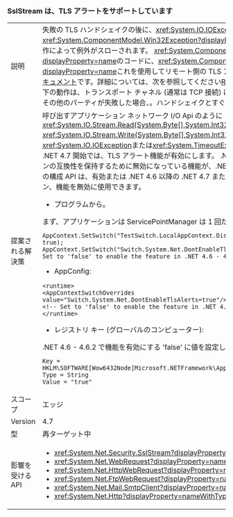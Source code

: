 ### <a name="sslstream-supports-tls-alerts"></a>SslStream は、TLS アラートをサポートしています

|   |   |
|---|---|
|説明|失敗の TLS ハンドシェイクの後に、<xref:System.IO.IOException?displayProperty=name>内部で<xref:System.ComponentModel.Win32Exception?displayProperty=name>最初の I/O の読み取り/書き込み操作によって例外がスローされます。 <xref:System.ComponentModel.Win32Exception.NativeErrorCode?displayProperty=name>のコードに、<xref:System.ComponentModel.Win32Exception?displayProperty=name>これを使用してリモート側の TLS アラートにマップすることができます[Schannel ドキュメント](https://msdn.microsoft.com/library/windows/desktop/dd721886%28v=vs.85%29.aspx)です。詳細については、次を参照してください[RFC 2246: 7.2.2 エラー アラート](https://tools.ietf.org/html/rfc2246#section-7.2.2).NET 4.6.2 および下の動作は、トランスポート チャネル (通常は TCP 接続) は、にタイムアウト書き込みまたは読み取り中に、その他のパーティが失敗した場合、。ハンドシェイクとすぐにその後、接続を拒否しました。|
|提案される解決策|呼び出すアプリケーション ネットワーク I/O Api のように<xref:System.IO.Stream.Read(System.Byte[],System.Int32,System.Int32)> / <xref:System.IO.Stream.Write(System.Byte[],System.Int32,System.Int32)>を処理する<xref:System.IO.IOException>または<xref:System.TimeoutException?displayProperty=name>です。既定の .NET 4.7 開始では、TLS アラート機能が有効にします。 .NET 4.0 の .NET 4.6.2 を対象とするアプリケーションの互換性を保持するために無効になっている機能が、.NET 4.7 または高いシステムで実行されています。次の構成 API は、有効または .NET 4.6 以降の .NET 4.7 または高い framework で実行されるアプリケーション、機能を無効に使用できます。<ul><li>プログラムから。</li></ul>まず、アプリケーションは ServicePointManager は 1 回だけ初期化するためにする必要があります。<pre><code class="language-C#">AppContext.SetSwitch(&quot;TestSwitch.LocalAppContext.DisableCaching&quot;, true);&#13;&#10;AppContext.SetSwitch(&quot;Switch.System.Net.DontEnableTlsAlerts&quot;, true); // Set to &#39;false&#39; to enable the feature in .NET 4.6 - 4.6.2.&#13;&#10;</code></pre><ul><li>AppConfig:</li></ul><pre><code class="language-XML">&lt;runtime&gt;&#13;&#10;&lt;AppContextSwitchOverrides value=&quot;Switch.System.Net.DontEnableTlsAlerts=true&quot;/&gt;&#13;&#10;&lt;!-- Set to &#39;false&#39; to enable the feature in .NET 4.6 - 4.6.2. --&gt;&#13;&#10;&lt;/runtime&gt;&#13;&#10;</code></pre><ul><li>レジストリ キー (グローバルのコンピューター):</li></ul>.NET 4.6 - 4.6.2 で機能を有効にする 'false' に値を設定します。<pre><code>Key = HKLM\SOFTWARE\[Wow6432Node\]Microsoft\.NETFramework\AppContext\Switch.System.Net.DontEnableTlsAlerts&#13;&#10;Type = String&#13;&#10;Value = &quot;true&quot;&#13;&#10;</code></pre>|
|スコープ|エッジ|
|Version|4.7|
|型|再ターゲット中|
|影響を受ける API|<ul><li><xref:System.Net.Security.SslStream?displayProperty=nameWithType></li><li><xref:System.Net.WebRequest?displayProperty=nameWithType></li><li><xref:System.Net.HttpWebRequest?displayProperty=nameWithType></li><li><xref:System.Net.FtpWebRequest?displayProperty=nameWithType></li><li><xref:System.Net.Mail.SmtpClient?displayProperty=nameWithType></li><li><xref:System.Net.Http?displayProperty=nameWithType></li></ul>|

